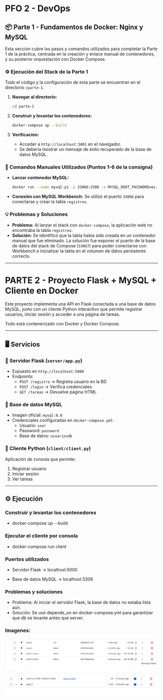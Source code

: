 # PFO 2 - DevOps



## 📦 Parte 1 - Fundamentos de Docker: Nginx y MySQL

Esta sección cubre los pasos y comandos utilizados para completar la Parte 1 de la práctica, centrada en la creación y enlace manual de contenedores, y su posterior orquestación con Docker Compose.

### ⚙️ Ejecución del Stack de la Parte 1

Todo el código y la configuración de esta parte se encuentran en el directorio `/parte-1`.

1.  **Navegar al directorio:**
    ```bash
    cd parte-1
    ```

2.  **Construir y levantar los contenedores:**
    ```bash
    docker-compose up --build
    ```

3.  **Verificación:**
    -   Acceder a `http://localhost:5001` en el navegador.
    -   Se debería mostrar un mensaje de éxito recuperado de la base de datos MySQL.

### 📝 Comandos Manuales Utilizados (Puntos 1-6 de la consigna)

-   **Lanzar contenedor MySQL:**
    ```bash
    docker run --name mysql-p1 -p 33066:3306 -e MYSQL_ROOT_PASSWORD=mi-clave-secreta -e MYSQL_DATABASE=db_parte1 -d mysql:8.0
    ```
-   **Conexión con MySQL Workbench:** Se utilizó el puerto `33066` para conectarse y crear la tabla `registros`.

### 💡 Problemas y Soluciones

-   **Problema:** Al lanzar el stack con `docker-compose`, la aplicación web no encontraba la tabla `registros`.
-   **Solución:** Se identificó que la tabla había sido creada en un contenedor manual que fue eliminado. La solución fue exponer el puerto de la base de datos del stack de Compose (`33067`) para poder conectarse con Workbench e inicializar la tabla en el volumen de datos persistente correcto.

---

# PARTE 2 - Proyecto Flask + MySQL + Cliente en Docker

Este proyecto implementa una API en Flask conectada a una base de datos MySQL, junto con un cliente Python interactivo que permite registrar usuarios, iniciar sesión y acceder a una página de tareas.

Todo está contenerizado con Docker y Docker Compose.

---

## 🖥️ Servicios

### 🔹 Servidor Flask (`server/app.py`)

- Expuesto en `http://localhost:5000`
- Endpoints:
  - `POST /registro` → Registra usuario en la BD
  - `POST /login` → Verifica credenciales
  - `GET /tareas` → Devuelve página HTML

### 🔹 Base de datos MySQL

- Imagen oficial: `mysql:8.0`
- Credenciales configuradas en `docker-compose.yml`:
  - Usuario: `user`
  - Password: `password`
  - Base de datos: `usuariosdb`

### 🔹 Cliente Python (`client/client.py`)

Aplicación de consola que permite:

1. Registrar usuario
2. Iniciar sesión
3. Ver tareas

---

## ⚙️ Ejecución

### Construir y levantar los contenedores

- docker-compose up --build

### Ejecutar el cliente por consola

- docker-compose run client

### Puertos utilizados

- Servidor Flask → localhost:5000

- Base de datos MySQL → localhost:3306

### Problemas y soluciones

- Problema: Al iniciar el servidor Flask, la base de datos no estaba lista aún.
- Solución: Se usó depends_on en docker-compose.yml para garantizar que db se levante antes que server.

### Imagenes:

![images](assets/images.png)

![containers](assets/containers.png)
